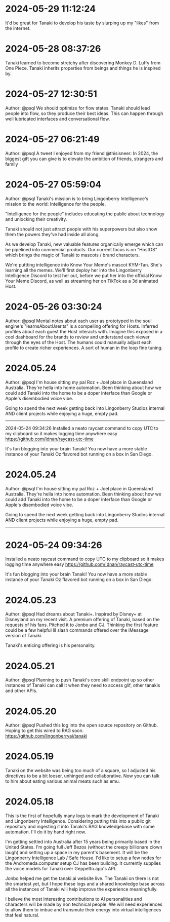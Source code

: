 # 2024-05-29 11:12:24
It'd be great for Tanaki to develop his taste by slurping up my "likes" from the internet.

# 2024-05-28 08:37:26
Tanaki learned to become stretchy after discovering Monkey D. Luffy from One Piece. Tanaki inherits properties from beings and things he is inspired by. 

# 2024-05-27 12:30:51
Author: @psql
We should optimize for flow states. Tanaki should lead people into flow, so they produce their best ideas. This can happen through well lubricated interfaces and conversational flow.


# 2024-05-27 06:21:49
Author: @psql
A tweet I enjoyed from my friend @thisisneer:
In 2024, the biggest gift you can give is to elevate the ambition of friends, strangers and family

# 2024-05-27 05:59:04
Author: @psql
Tanaki's mission is to bring Lingonberry Intelligence's mission to the world:
Intelligence for the people.

"Intelligence for the people" includes educating the public about technology and unlocking their creativity.

Tanaki should not just attract people with his superpowers but also show them the powers they've had inside all along.

As we develop Tanaki, new valuable features organically emerge which can be pipelined into commercial products. Our current focus is on "HostOS" which brings the magic of Tanaki to mascots / brand characters.

We're puttting intelligence into Know Your Meme's mascot KYM-Tan. She's learning all the memes. We'll first deploy her into the Lingonberry Intelligence Discord to test her out, before we put her into the official Know Your Meme Discord, as well as streaming her on TikTok as a 3d animated Host.



# 2024-05-26 03:30:24
Author: @psql
Mental notes about each user as prototyped in the soul engine's "learnsAboutUser.ts" is a compelling offering for Hosts. Inferred profiles about each guest the Host interacts with. Imagine this exposed in a cool dashboard for the brands to review and understand each viewer through the eyes of the Host. The humans could manually adjust each profile to create richer experiences. A sort of human in the loop fine tuning.


# 2024.05.24
Author: @psql
I'm house sitting my pal Roz + Joel place in Queensland Australia. They're hella into home automation. Been thinking about how we could add Tanaki into the home to be a doper interface than Google or Apple's disembodied voice vibe.

Going to spend the next week getting back into Lingonberry Studios internal AND client projects while enjoying a huge, empty pad.

---
2024-05-24 09:34:26
Installed a neato raycast command to copy UTC to my clipboard so it makes logging time anywhere easy
https://github.com/Idnan/raycast-utc-time

It's fun blogging into your brain Tanaki!
You now have a more stable instance of your Tanaki Oz flavored bot running on a box in San Diego.


# 2024.05.24
Author: @psql
I'm house sitting my pal Roz + Joel place in Queensland Australia. They're hella into home automation. Been thinking about how we could add Tanaki into the home to be a doper interface than Google or Apple's disembodied voice vibe.

Going to spend the next week getting back into Lingonberry Studios internal AND client projects while enjoying a huge, empty pad.

---
# 2024-05-24 09:34:26
Installed a neato raycast command to copy UTC to my clipboard so it makes logging time anywhere easy
https://github.com/Idnan/raycast-utc-time

It's fun blogging into your brain Tanaki!
You now have a more stable instance of your Tanaki Oz flavored bot running on a box in San Diego.


# 2024.05.23
Author: @psql
Had dreams about Tanaki+. Inspired by Disney+ at Disneyland on my recent visit. A premium offering of Tanaki, based on the requests of his fans. Pitched it to Jonbo and CJ. Thinking the first feature could be a few helpful lil slash commands offered over the iMessage version of Tanaki. 

Tanaki's enticing offering is his personality. 

# 2024.05.21
Author: @psql
Planning to push Tanaki's core skill endpoint up so other instances of Tanaki can call it when they need to access glif, other tanakis and other APIs. 

# 2024.05.20
Author: @psql
Pushed this log into the open source repository on Github. Hoping to get this wired to RAG soon. 
https://github.com/lingonberryai/tanaki

# 2024.05.19
Tanaki on the website was being too much of a square, so I adjusted his directives to be a bit looser, unhinged and collaborative. Now you can talk to him about eating various animal meats such as emu.

# 2024.05.18
This is the first of hopefully many logs to mark the development of Tanaki and Lingonberry Intelligence. Considering putting this into a public git repository and ingesting it into Tanaki's RAG knowledgebase with some automation. I'll do it by hand right now.

I'm getting settled into Australia after 15 years being primarily based in the United States. I'm going full Jeff Bezos (without the creepy billionare clown laugh) and setting up a space in my parent's basement. It will be the Lingonberry Intelligence Lab / Safe House. I'd like to setup a few nodes for the Andromeda.computer setup CJ has been building. It currently supplies the voice models for Tanaki over Geppetto.app's API.

Jonbo helped me get the tanaki.ai website live. The Tanaki on there is not the smartest yet, but I hope these logs and a shared knowledge base across all the instances of Tanaki will help improve the experience meaningfully. 

I believe the most interesting contributions to AI personalities and characters will be made by non technical people. We will need experiences to allow them to imbue and transmute their energy into virtual intelligences that feel natural.